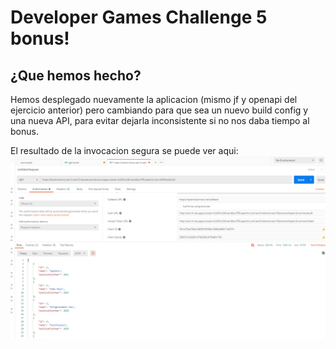 # Developer Games Challenge 5 bonus!

## ¿Que hemos hecho?

Hemos desplegado nuevamente la aplicacion (mismo jf y openapi del ejercicio anterior) pero cambiando para que sea un nuevo build config y una nueva API, para evitar dejarla inconsistente si no nos daba tiempo al bonus.



El resultado de la invocacion segura se puede ver aqui:
![Invocacion Segura](images/securedcall.png)

